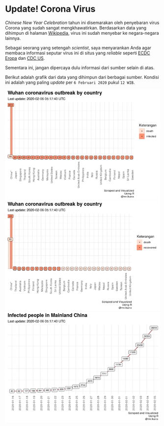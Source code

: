 Update\! Corona Virus
================

*Chinese New Year Celebration* tahun ini disemarakan oleh penyebaran
virus Corona yang sudah sangat mengkhawatirkan. Berdasarkan data yang
dihimpun di halaman
[Wikipedia](https://en.wikipedia.org/wiki/2019%E2%80%9320_Wuhan_coronavirus_outbreak),
virus ini sudah menyebar ke negara-negara lainnya.

Sebagai seorang yang setengah *scientist*, saya menyarankan Anda agar
membaca informasi seputar virus ini di situs yang *reliable* seperti
[ECDC Eropa](https://www.ecdc.europa.eu/en/novel-coronavirus-china) dan
[CDC US](https://www.cdc.gov/coronavirus/index.html).

Sementara ini, jangan dipercaya dulu informasi dari sumber selain di
atas.

Berikut adalah grafik dari data yang dihimpun dari berbagai sumber.
Kondisi ini adalah yang paling *update* per `6 Februari 2020` pukul `12
WIB`.

![](Corona-Virus_files/figure-gfm/unnamed-chunk-1-1.png)<!-- -->![](Corona-Virus_files/figure-gfm/unnamed-chunk-1-2.png)<!-- -->![](Corona-Virus_files/figure-gfm/unnamed-chunk-1-3.png)<!-- -->
